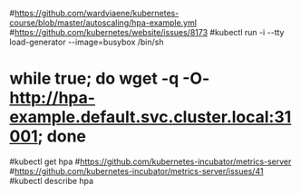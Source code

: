  #https://github.com/wardviaene/kubernetes-course/blob/master/autoscaling/hpa-example.yml
  #https://github.com/kubernetes/website/issues/8173
  #kubectl run -i --tty load-generator --image=busybox /bin/sh
  # while true; do wget -q -O- http://hpa-example.default.svc.cluster.local:31001; done
  #kubectl get hpa
  #https://github.com/kubernetes-incubator/metrics-server
  #https://github.com/kubernetes-incubator/metrics-server/issues/41
  #kubectl describe hpa